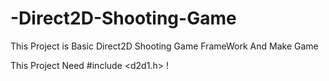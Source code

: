 # -Direct2D-Shooting-Game
This Project is Basic Direct2D Shooting Game FrameWork And Make Game

This Project Need #include <d2d1.h> !
